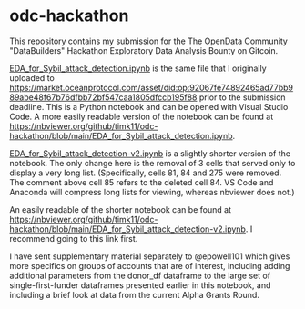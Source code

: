 # odc-hackathon

This repository contains my submission for the The OpenData Community "DataBuilders" Hackathon Exploratory Data Analysis Bounty on Gitcoin.

[EDA_for_Sybil_attack_detection.ipynb](https://github.com/timk11/odc-hackathon/blob/main/EDA_for_Sybil_attack_detection.ipynb) is the same file that I originally uploaded to https://market.oceanprotocol.com/asset/did:op:92067fe74892465ad77bb989abe48f67b76dfbb72bf547caa1805dfccb195f88 prior to the submission deadline. This is a Python notebook and can be opened with Visual Studio Code. A more easily readable version of the notebook can be found at https://nbviewer.org/github/timk11/odc-hackathon/blob/main/EDA_for_Sybil_attack_detection.ipynb.

[EDA_for_Sybil_attack_detection-v2.ipynb](https://github.com/timk11/odc-hackathon/blob/main/EDA_for_Sybil_attack_detection-v2.ipynb) is a slightly shorter version of the notebook. The only change here is the removal of 3 cells that served only to display a very long list. (Specifically, cells 81, 84 and 275 were removed. The comment above cell 85 refers to the deleted cell 84. VS Code and Anaconda will compress long lists for viewing, whereas nbviewer does not.)

An easily readable of the shorter notebook can be found at https://nbviewer.org/github/timk11/odc-hackathon/blob/main/EDA_for_Sybil_attack_detection-v2.ipynb. I recommend going to this link first.

I have sent supplementary material separately to @epowell101 which gives more specifics on groups of accounts that are of interest, including adding additional parameters from the donor_df dataframe to the large set of single-first-funder dataframes presented earlier in this notebook, and including a brief look at data from the current Alpha Grants Round.
